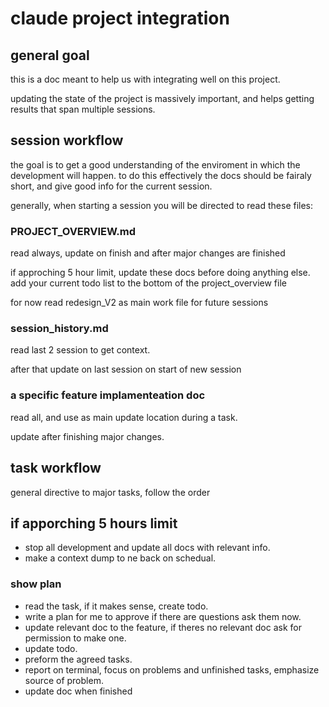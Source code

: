 
# claude project integration #

## general goal ## 

this is a doc meant to help us with integrating well on this project. 

updating the state of the project is massively important, and helps getting results that span multiple sessions.


## session workflow ## 

the goal is to get a good understanding of the enviroment in which the development will happen. to do this effectively the docs should be fairaly short, and give good info for the current session.

generally, when starting a session you will be directed to read these files:

### PROJECT_OVERVIEW.md ###

read always, update on finish and after major changes are finished

if approching 5 hour limit, update these docs before doing anything else. add your current todo list to the bottom of the project_overview file  

for now read redesign_V2 as main work file for future sessions 

### session_history.md ###

read last 2 session to get context.

after that update on last session on start of new session

### a specific feature implamenteation doc ###

read all, and use as main update location during a task.

update after finishing major changes.

## task workflow ## 

general directive to major tasks, follow the order

## if apporching 5 hours limit 

- stop all development and update all docs with relevant info. 
- make a context dump to ne back on schedual. 
### show plan ### 

- read the task, if it makes sense, create todo.
- write a plan for me to approve if there are questions ask them now.
- update relevant doc to the feature, if theres no relevant doc ask for permission to make one.
- update todo.
- preform the agreed tasks. 
- report on terminal, focus on problems and unfinished tasks, emphasize source of problem.
- update doc when finished

